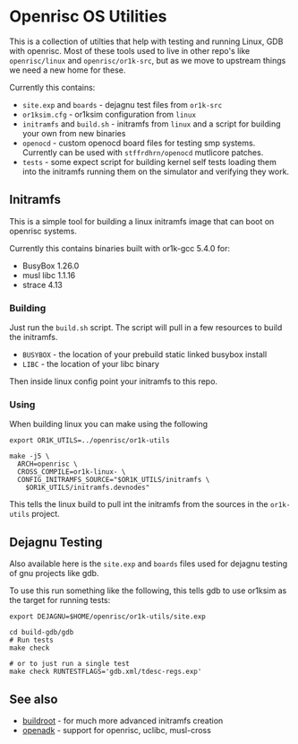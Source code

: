 # Openrisc OS Utilities
This is a collection of utilties that help with testing and running Linux,
GDB with openrisc. Most of these tools used to live in other repo's like
`openrisc/linux` and `openrisc/or1k-src`, but as we move to upstream things
we need a new home for these.

Currently this contains:
 - `site.exp` and `boards` - dejagnu test files from `or1k-src`
 - `or1ksim.cfg` - or1ksim configuration from `linux`
 - `initramfs` and `build.sh` - initramfs from `linux` and a script for
   building your own from new binaries
 - `openocd` - custom openocd board files for testing smp systems.
   Currently can be used with `stffrdhrn/openocd` mutlicore patches.
 - `tests` - some expect script for building kernel self tests loading them
   into the initramfs running them on the simulator and verifying they
   work.

## Initramfs
This is a simple tool for building a linux initramfs  image that can
boot on openrisc systems.

Currently this contains binaries built with or1k-gcc 5.4.0 for:
 - BusyBox 1.26.0
 - musl libc 1.1.16
 - strace 4.13

### Building
Just run the `build.sh` script.  The script will pull in a few
resources to build the initramfs.

 - `BUSYBOX` - the location of your prebuild static linked busybox install
 - `LIBC`    - the location of your libc binary

Then inside linux config point your initramfs to this repo.

### Using

When building linux you can make using the following

```
export OR1K_UTILS=../openrisc/or1k-utils

make -j5 \
  ARCH=openrisc \
  CROSS_COMPILE=or1k-linux- \
  CONFIG_INITRAMFS_SOURCE="$OR1K_UTILS/initramfs \
    $OR1K_UTILS/initramfs.devnodes"
```

This tells the linux build to pull int the initramfs from the sources in
the `or1k-utils` project.

## Dejagnu Testing

Also available here is the `site.exp` and `boards` files used for dejagnu
testing of gnu projects like gdb.

To use this run something like the following, this tells gdb to use or1ksim
as the target for running tests:

```
export DEJAGNU=$HOME/openrisc/or1k-utils/site.exp

cd build-gdb/gdb
# Run tests
make check

# or to just run a single test
make check RUNTESTFLAGS='gdb.xml/tdesc-regs.exp'
```

## See also

 - [buildroot](https://buildroot.org/) - for much more advanced initramfs creation
 - [openadk](https://openadk.org/) - support for openrisc, uclibc,
   musl-cross
